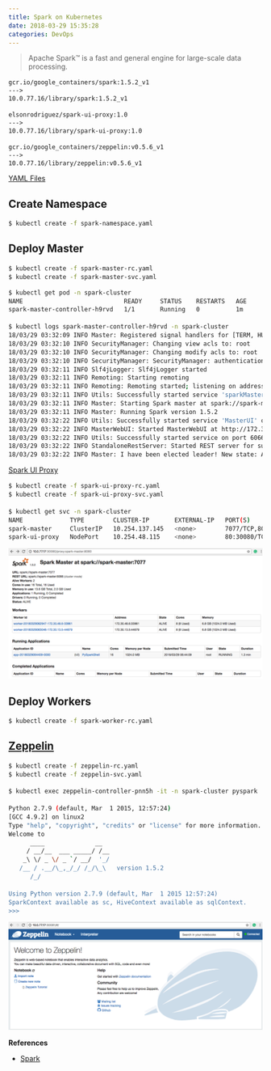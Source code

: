 ```yaml
---
title: Spark on Kubernetes
date: 2018-03-29 15:35:28
categories: DevOps
---
```

> Apache Spark™ is a fast and general engine for large-scale data processing.

```
gcr.io/google_containers/spark:1.5.2_v1
--->
10.0.77.16/library/spark:1.5.2_v1

elsonrodriguez/spark-ui-proxy:1.0
--->
10.0.77.16/library/spark-ui-proxy:1.0

gcr.io/google_containers/zeppelin:v0.5.6_v1
--->
10.0.77.16/library/zeppelin:v0.5.6_v1
```

[YAML Files](https://github.com/acquaai/K8S/tree/master/yaml/Spark-K8s)

<!-- more -->

## Create Namespace

```bash
$ kubectl create -f spark-namespace.yaml
```

## Deploy Master

```bash
$ kubectl create -f spark-master-rc.yaml
$ kubectl create -f spark-master-svc.yaml
```

```bash
$ kubectl get pod -n spark-cluster
NAME                            READY     STATUS    RESTARTS   AGE
spark-master-controller-h9rvd   1/1       Running   0          1m

$ kubectl logs spark-master-controller-h9rvd -n spark-cluster
18/03/29 03:32:09 INFO Master: Registered signal handlers for [TERM, HUP, INT]
18/03/29 03:32:10 INFO SecurityManager: Changing view acls to: root
18/03/29 03:32:10 INFO SecurityManager: Changing modify acls to: root
18/03/29 03:32:10 INFO SecurityManager: SecurityManager: authentication disabled; ui acls disabled; users with view permissions: Set(root); users with modify permissions: Set(root)
18/03/29 03:32:11 INFO Slf4jLogger: Slf4jLogger started
18/03/29 03:32:11 INFO Remoting: Starting remoting
18/03/29 03:32:11 INFO Remoting: Remoting started; listening on addresses :[akka.tcp://sparkMaster@spark-master:7077]
18/03/29 03:32:11 INFO Utils: Successfully started service 'sparkMaster' on port 7077.
18/03/29 03:32:11 INFO Master: Starting Spark master at spark://spark-master:7077
18/03/29 03:32:11 INFO Master: Running Spark version 1.5.2
18/03/29 03:32:22 INFO Utils: Successfully started service 'MasterUI' on port 8080.
18/03/29 03:32:22 INFO MasterWebUI: Started MasterWebUI at http://172.30.48.2:8080
18/03/29 03:32:22 INFO Utils: Successfully started service on port 6066.
18/03/29 03:32:22 INFO StandaloneRestServer: Started REST server for submitting applications on port 6066
18/03/29 03:32:22 INFO Master: I have been elected leader! New state: ALIVE
```

[Spark UI Proxy](https://github.com/aseigneurin/spark-ui-proxy)

```bash
$ kubectl create -f spark-ui-proxy-rc.yaml
$ kubectl create -f spark-ui-proxy-svc.yaml

$ kubectl get svc -n spark-cluster
NAME             TYPE        CLUSTER-IP       EXTERNAL-IP   PORT(S)             AGE
spark-master     ClusterIP   10.254.137.145   <none>        7077/TCP,8080/TCP   1h
spark-ui-proxy   NodePort    10.254.48.115    <none>        80:30080/TCP        2m
```

![](/images/spark1-k8s.png)

## Deploy Workers

```bash
$ kubectl create -f spark-worker-rc.yaml
```

## [Zeppelin](http://zeppelin.apache.org)

```bash
$ kubectl create -f zeppelin-rc.yaml
$ kubectl create -f zeppelin-svc.yaml

$ kubectl exec zeppelin-controller-pnn5h -it -n spark-cluster pyspark

Python 2.7.9 (default, Mar  1 2015, 12:57:24) 
[GCC 4.9.2] on linux2
Type "help", "copyright", "credits" or "license" for more information.
Welcome to
      ____              __
     / __/__  ___ _____/ /__
    _\ \/ _ \/ _ `/ __/  '_/
   /__ / .__/\_,_/_/ /_/\_\   version 1.5.2
      /_/

Using Python version 2.7.9 (default, Mar  1 2015 12:57:24)
SparkContext available as sc, HiveContext available as sqlContext.
>>> 
```

![](/images/spark2-k8s.png)

**References**

+ [Spark](https://feisky.gitbooks.io/kubernetes/zh/machine-learning/spark.html)
